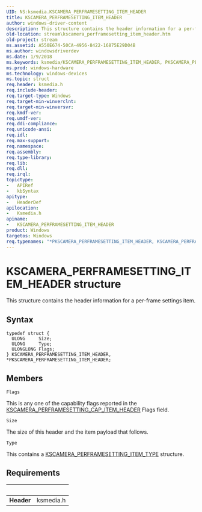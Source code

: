 ```yaml
---
UID: NS:ksmedia.KSCAMERA_PERFRAMESETTING_ITEM_HEADER
title: KSCAMERA_PERFRAMESETTING_ITEM_HEADER
author: windows-driver-content
description: This structure contains the header information for a per-frame settings item.
old-location: stream\kscamera_perframesetting_item_header.htm
old-project: stream
ms.assetid: A550E674-50CA-4956-8422-16875E29D04B
ms.author: windowsdriverdev
ms.date: 1/9/2018
ms.keywords: ksmedia/KSCAMERA_PERFRAMESETTING_ITEM_HEADER, PKSCAMERA_PERFRAMESETTING_ITEM_HEADER structure pointer [Streaming Media Devices], KSCAMERA_PERFRAMESETTING_ITEM_HEADER structure [Streaming Media Devices], KSCAMERA_PERFRAMESETTING_ITEM_HEADER, PKSCAMERA_PERFRAMESETTING_ITEM_HEADER, stream.kscamera_perframesetting_item_header, *PKSCAMERA_PERFRAMESETTING_ITEM_HEADER, ksmedia/PKSCAMERA_PERFRAMESETTING_ITEM_HEADER
ms.prod: windows-hardware
ms.technology: windows-devices
ms.topic: struct
req.header: ksmedia.h
req.include-header: 
req.target-type: Windows
req.target-min-winverclnt: 
req.target-min-winversvr: 
req.kmdf-ver: 
req.umdf-ver: 
req.ddi-compliance: 
req.unicode-ansi: 
req.idl: 
req.max-support: 
req.namespace: 
req.assembly: 
req.type-library: 
req.lib: 
req.dll: 
req.irql: 
topictype:
-	APIRef
-	kbSyntax
apitype:
-	HeaderDef
apilocation:
-	Ksmedia.h
apiname:
-	KSCAMERA_PERFRAMESETTING_ITEM_HEADER
product: Windows
targetos: Windows
req.typenames: "*PKSCAMERA_PERFRAMESETTING_ITEM_HEADER, KSCAMERA_PERFRAMESETTING_ITEM_HEADER"
---
```


# KSCAMERA_PERFRAMESETTING_ITEM_HEADER structure
This structure contains the header information for a per-frame settings item.

## Syntax
````
typedef struct {
  ULONG     Size;
  ULONG     Type;
  ULONGLONG Flags;
} KSCAMERA_PERFRAMESETTING_ITEM_HEADER, *PKSCAMERA_PERFRAMESETTING_ITEM_HEADER;
````

## Members


`Flags`

This is any one of the capability flags reported in the <a href="..\ksmedia\ns-ksmedia-kscamera_perframesetting_cap_item_header.md">KSCAMERA_PERFRAMESETTING_CAP_ITEM_HEADER</a> Flags field.

`Size`

The size of this header and the item payload that follows.

`Type`

This contains a <a href="..\ksmedia\ne-ksmedia-kscamera_perframesetting_item_type.md">KSCAMERA_PERFRAMESETTING_ITEM_TYPE</a> structure.


## Requirements
| &nbsp; | &nbsp; |
| ---- |:---- |
| **Header** | ksmedia.h |